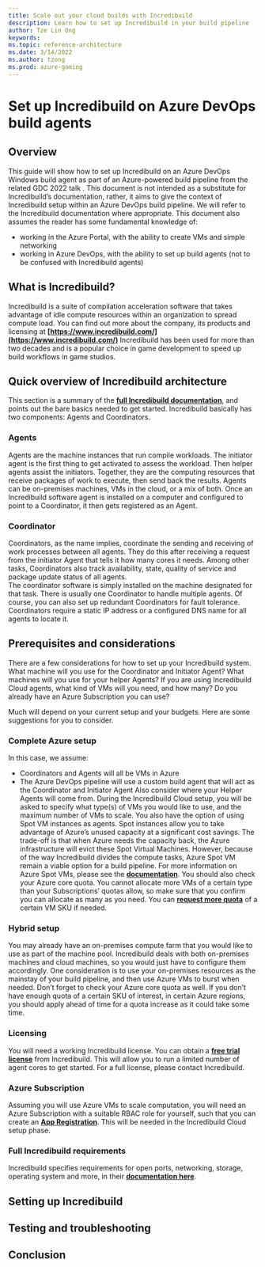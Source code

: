 ```yaml
---
title: Scale out your cloud builds with Incredibuild
description: Learn how to set up Incredibuild in your build pipeline
author: Tze Lin Ong
keywords: 
ms.topic: reference-architecture
ms.date: 3/14/2022
ms.author: tzong
ms.prod: azure-gaming
---
```


# Set up Incredibuild on Azure DevOps build agents

## Overview
This guide will show how to set up Incredibuild on an Azure DevOps Windows build agent as part of an Azure-powered build pipeline from the related GDC 2022 talk . This document is not intended as a substitute for Incredibuild’s documentation, rather, it aims to give the context of Incredibuild setup within an Azure DevOps build pipeline. We will refer to the Incredibuild documentation where appropriate.
This document also assumes the reader has some fundamental knowledge of:
- working in the Azure Portal, with the ability to create VMs and simple networking
- working in Azure DevOps, with the ability to set up build agents (not to be confused with Incredibuild agents)

## What is Incredibuild?
Incredibuild is a suite of compilation acceleration software that takes advantage of idle compute resources within an organization to spread compute load. You can find out more about the company, its products and licensing at **[https://www.incredibuild.com/](https://www.incredibuild.com/)**
Incredibuild has been used for more than two decades and is a popular choice in game development to speed up build workflows in game studios. 

## Quick overview of Incredibuild architecture
This section is a summary of the **[full Incredibuild documentation](https://docs.incredibuild.com/win/latest/windows/components_and_architecture.html)**, and points out the bare basics needed to get started. Incredibuild basically has two components: Agents and Coordinators.
### Agents
Agents are the machine instances that run compile workloads. The initiator agent is the first thing to get activated to assess the workload. Then helper agents assist the initiators. Together, they are the computing resources that receive packages of work to execute, then send back the results.
Agents can be on-premises machines, VMs in the cloud, or a mix of both. Once an Incredibuild software agent is installed on a computer and configured to point to a Coordinator, it then gets registered as an Agent.
### Coordinator
Coordinators, as the name implies, coordinate the sending and receiving of work processes between all agents. They do this after receiving a request from the initiator Agent that tells it how many cores it needs. Among other tasks, Coordinators also track availability, state, quality of service and package update status of all agents.  
The coordinator software is simply installed on the machine designated for that task.
There is usually one Coordinator to handle multiple agents. Of course, you can also set up redundant Coordinators for fault tolerance.  
Coordinators require a static IP address or a configured DNS name for all agents to locate it. 


## Prerequisites and considerations
There are a few considerations for how to set up your Incredibuild system. What machine will you use for the Coordinator and Initiator Agent?  What machines will you use for your helper Agents?  If you are using Incredibuild Cloud agents, what kind of VMs will you need, and how many? Do you already have an Azure Subscription you can use?

Much will depend on your current setup and your budgets. Here are some suggestions for you to consider.

### Complete Azure setup
In this case, we assume:
- Coordinators and Agents will all be VMs in Azure
- The Azure DevOps pipeline will use a custom build agent  that will act as the Coordinator and Initiator Agent
Also consider where your Helper Agents will come from. During the Incredibuild Cloud setup, you will be asked to specify what type(s) of VMs you would like to use, and the maximum number of VMs to scale. 
You also have the option of using Spot VM instances as agents. Spot instances allow you to take advantage of Azure’s unused capacity at a significant cost savings. The trade-off is that when Azure needs the capacity back, the Azure infrastructure will evict these Spot Virtual Machines. However, because of the way Incredibuild divides the compute tasks, Azure Spot VM remain a viable option for a build pipeline. For more information on Azure Spot VMs, please see the **[documentation](https://docs.microsoft.com/en-us/azure/virtual-machines/spot-vms)**.
You should also check your Azure core quota. You cannot allocate more VMs of a certain type than your Subscriptions’ quotas allow, so make sure that you confirm you can allocate as many as you need. You can **[request more quota](https://docs.microsoft.com/en-us/azure/azure-portal/supportability/per-vm-quota-requests)** of a certain VM SKU if needed.

### Hybrid setup
You may already have an on-premises compute farm that you would like to use as part of the machine pool. Incredibuild deals with both on-premises machines and cloud machines, so you would just have to configure them accordingly.
One consideration is to use your on-premises resources as the mainstay of your build pipeline, and then use Azure VMs to burst when needed.
Don’t forget to check your Azure core quota as well. If you don’t have enough quota of a certain SKU of interest, in certain Azure regions, you should apply ahead of time for a quota increase as it could take some time. 

### Licensing
You will need a working Incredibuild license. You can obtain a **[free trial license](https://www.incredibuild.com/free-trial)** from Incredibuild. This will allow you to run a limited number of agent cores to get started. For a full license, please contact Incredibuild.

### Azure Subscription
Assuming you will use Azure VMs to scale computation, you will need an Azure Subscription with a suitable RBAC role for yourself, such that you can create an **[App Registration](https://docs.microsoft.com/en-us/azure/active-directory/develop/app-objects-and-service-principals)**. This will be needed in the Incredibuild Cloud setup phase.

### Full Incredibuild requirements
Incredibuild specifies requirements for open ports, networking, storage, operating system and more, in their **[documentation here](https://docs.incredibuild.com/win/latest/windows/system_requirements.html)**.


## Setting up Incredibuild


## Testing and troubleshooting


## Conclusion




